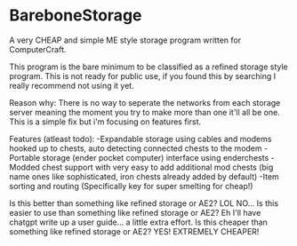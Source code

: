 # BareboneStorage
A very CHEAP and simple ME style storage program written for ComputerCraft. 

This program is the bare minimum to be classified as a refined storage style program. This is not ready for public use, if you found this by searching I really recommend not using it yet.

Reason why:
There is no way to seperate the networks from each storage server meaning the moment you try to make more than one it'll all be one. This is a simple fix but i'm focusing on features first.

Features (atleast todo):
-Expandable storage using cables and modems hooked up to chests, auto detecting connected chests to the modem
-Portable storage (ender pocket computer) interface using enderchests
-Modded chest support with very easy to add additional mod chests (big name ones like sophisticated, iron chests already added by default)
-Item sorting and routing (Specifically key for super smelting for cheap!)

Is this better than something like refined storage or AE2? LOL NO...
Is this easier to use than something like refined storage or AE2? Eh I'll have chatgpt write up a user guide... a little extra effort.
Is this cheaper than something like refined storage or AE2? YES! EXTREMELY CHEAPER! 
